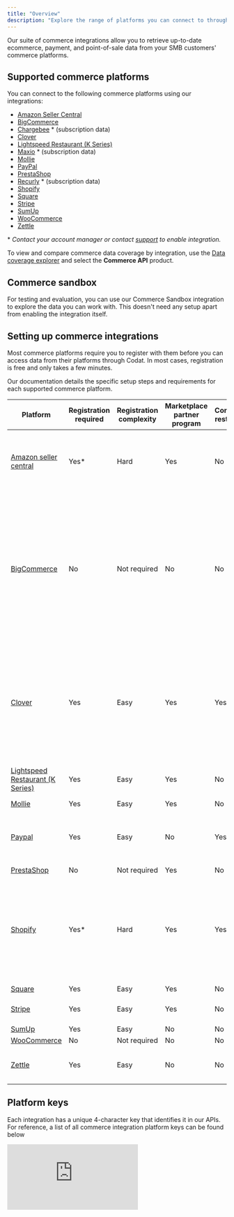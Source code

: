 ```yaml
---
title: "Overview"
description: "Explore the range of platforms you can connect to through our Commerce API."
---
```


Our suite of commerce integrations allow you to retrieve up-to-date ecommerce, payment, and point-of-sale data from your SMB customers' commerce platforms.

## Supported commerce platforms

You can connect to the following commerce platforms using our integrations:

- [Amazon Seller Central](/integrations/commerce/amazon-seller-central/commerce-amazon-seller-central)
- [BigCommerce](/integrations/commerce/bigcommerce/commerce-bigcommerce)
- [Chargebee](/integrations/commerce/chargebee/commerce-chargebee) \* (subscription data)
- [Clover](/integrations/commerce/clover/commerce-clover)
- [Lightspeed Restaurant (K Series)](/integrations/commerce/lightspeed-k/commerce-lightspeed-k)
- [Maxio](/integrations/commerce/chargify/commerce-chargify) \* (subscription data)
- [Mollie](/integrations/commerce/mollie/commerce-mollie)
- [PayPal](/integrations/commerce/paypal/commerce-paypal)
- [PrestaShop](/integrations/commerce/prestashop/commerce-prestashop)
- [Recurly](/integrations/commerce/recurly/commerce-recurly) \* (subscription data)
- [Shopify](/integrations/commerce/shopify/commerce-shopify)
- [Square](/integrations/commerce/square/commerce-square)
- [Stripe](/integrations/commerce/stripe/commerce-stripe)
- [SumUp](/integrations/commerce/sumup/commerce-sumup)
- [WooCommerce](/integrations/commerce/woocommerce/commerce-woocommerce)
- [Zettle](/integrations/commerce/zettle/commerce-zettle)

\* _Contact your account manager or contact [support](mailto:support@codat.io) to enable integration._

To view and compare commerce data coverage by integration, use the <a  class="external" href="https://knowledge.codat.io/supported-features/commerce?view=tab-by-data-type&integrationKey=aiwb&dataType=commerce-companyInfo" target="_blank">Data coverage explorer</a> and select the **Commerce API** product.

## Commerce sandbox

For testing and evaluation, you can use our Commerce Sandbox integration to explore the data you can work with. This doesn't need any setup apart from enabling the integration itself.

## Setting up commerce integrations

Most commerce platforms require you to register with them before you can access data from their platforms through Codat. In most cases, registration is free and only takes a few minutes.

Our documentation details the specific setup steps and requirements for each supported commerce platform.

| Platform                                                                                             | Registration required | Registration complexity | Marketplace partner program | Connection restrictions | Additional information                                                                                                                                                                                                                                                                                                                                                                                  |
|------------------------------------------------------------------------------------------------------|-----------------------|-------------------------|-----------------------------|-------------------------|---------------------------------------------------------------------------------------------------------------------------------------------------------------------------------------------------------------------------------------------------------------------------------------------------------------------------------------------------------------------------------------------------------|
| [Amazon seller central](/integrations/commerce/amazon-seller-central/commerce-amazon-seller-central) | Yes*                  | Hard                    | Yes                         | No                      | * You can request Codat's   marketplace credentials to avoid registration by emailing solutions@codat.io.                                                                                                                                                                                                                                                                                               |
| [BigCommerce](/integrations/commerce/bigcommerce/commerce-bigcommerce)                               | No                    | Not required            | No                          | No                      | To use this integration, a   merchant must have the correct scopes set. If they don't have these scopes   set, they need to create a new store API account and enter their new store   credentials in Link (see [SMB customer: Authenticate and connect your commerce   data](/integrations/commerce/bigcommerce/commerce-bigcommerce-setup#smb-customer-authenticate-and-connect-your-commerce-data)). |
| [Clover](/integrations/commerce/clover/commerce-clover)                                              | Yes                   | Easy                    | Yes                         | Yes                     | Companies that offer lending   services are not able to use the Clover API. <br/>There are Sandbox and   Production developer portals available. The Production portal differs for the   US & Canada and UK & Europe.                                                                                                                                                                                   |
| [Lightspeed Restaurant (K Series)](/integrations/commerce/lightspeed-k/commerce-lightspeed-k)        | Yes                   | Easy                    | Yes                         | No                      | Partner application review   typically takes up to 7 working days.                                                                                                                                                                                                                                                                                                                                      |
| [Mollie](/integrations/commerce/mollie/commerce-mollie)                                              | Yes                   | Easy                    | Yes                         | No                      |                                                                                                                                                                                                                                                                                                                                                                                                         |
| [Paypal](/integrations/commerce/paypal/commerce-paypal)                                              | Yes                   | Easy                    | No                          | Yes                     | You must have and eIDAS   certificate and be regulated under open banking to access the Paypal API.                                                                                                                                                                                                                                                                                                     |
| [PrestaShop](/integrations/commerce/prestashop/commerce-prestashop)                                  | No                    | Not required            | Yes                         | No                      |                                                                                                                                                                                                                                                                                                                                                                                                         |
| [Shopify](/integrations/commerce/shopify/commerce-shopify)                                           | Yes*                  | Hard                    | Yes                         | Yes                     | * Companies that provide capital   loans are not able to register a public app with Shopify. <br/> Public   app approval may take up to 2 weeks. Codat offers [connections via custom   apps](/integrations/commerce/shopify/commerce-shopify-custom-apps) as an   alternative.                                                                                                                         |
| [Square](/integrations/commerce/square/commerce-square)                                              | Yes                   | Easy                    | Yes                         | No                      |                                                                                                                                                                                                                                                                                                                                                                                                         |
| [Stripe](/integrations/commerce/stripe/commerce-stripe)                                              | Yes                   | Easy                    | Yes                         | No                      | Production accounts must be   verified by Stripe.                                                                                                                                                                                                                                                                                                                                                       |
| [SumUp](/integrations/commerce/sumup/commerce-sumup)                                                 | Yes                   | Easy                    | No                          | No                      |                                                                                                                                                                                                                                                                                                                                                                                                         |
| [WooCommerce](/integrations/commerce/woocommerce/commerce-woocommerce)                               | No                    | Not required            | No                          | No                      |                                                                                                                                                                                                                                                                                                                                                                                                         |
| [Zettle](/integrations/commerce/zettle/commerce-zettle)                                              | Yes                   | Easy                    | No                          | No                      | The Zettle APIs are not   currently supported in the United States.                                                                                                                                                                                                                                                                                                                                     |

## Platform keys

Each integration has a unique 4-character key that identifies it in our APIs. For reference, a list of all commerce integration platform keys can be found below

<iframe
  src="https://knowledge.codat.io/embeds/integrations/platform-keys?integrationType=Commerce"
  frameborder="0"
  style={{ top: 0, left: 0, background: "white", borderRadius: "4px", overflow: "hidden", width: "100%", height: "1155px" }}
></iframe>
